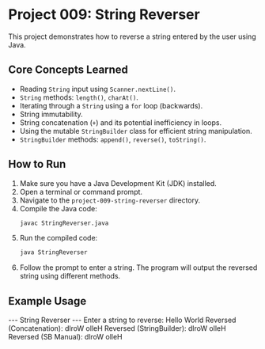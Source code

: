 # Project 009: String Reverser

This project demonstrates how to reverse a string entered by the user using Java.

## Core Concepts Learned

*   Reading `String` input using `Scanner.nextLine()`.
*   `String` methods: `length()`, `charAt()`.
*   Iterating through a `String` using a `for` loop (backwards).
*   String immutability.
*   String concatenation (`+`) and its potential inefficiency in loops.
*   Using the mutable `StringBuilder` class for efficient string manipulation.
*   `StringBuilder` methods: `append()`, `reverse()`, `toString()`.

## How to Run

1.  Make sure you have a Java Development Kit (JDK) installed.
2.  Open a terminal or command prompt.
3.  Navigate to the `project-009-string-reverser` directory.
4.  Compile the Java code:
    ```bash
    javac StringReverser.java
    ```
5.  Run the compiled code:
    ```bash
    java StringReverser
    ```
6.  Follow the prompt to enter a string. The program will output the reversed string using different methods.

## Example Usage

--- String Reverser ---
Enter a string to reverse: Hello World
Reversed (Concatenation): dlroW olleH
Reversed (StringBuilder): dlroW olleH
Reversed (SB Manual): dlroW olleH